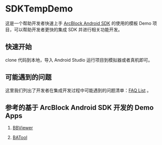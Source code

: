 # SDKTempDemo

这是一个帮助开发者快速上手 [ArcBlock Android SDK](https://github.com/ArcBlock/arcblock-android-sdk) 的使用的模板 Demo 项目，可以帮助开发者更快的集成 SDK 并进行相关功能开发。

## 快速开始

clone 代码到本地，导入 Android Studio 运行项目到模拟器或者真机即可。

## 可能遇到的问题

这里我们列出了开发者在集成开发过程中可能遇到的问题清单：[FAQ List](https://github.com/NateRobinson/SDKTempDemo/blob/master/FAQ.md) 。

## 参考的基于 ArcBlock Android SDK 开发的 Demo Apps

1. [BBViewer](https://github.com/NateRobinson/BBViewer)

2. [BATool](https://github.com/NateRobinson/BATool)









